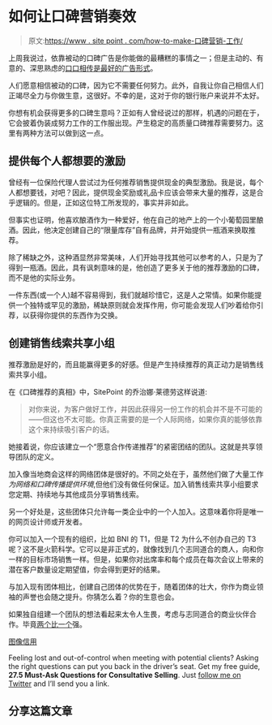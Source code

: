 # 如何让口碑营销奏效

> 原文:[https://www . site point . com/how-to-make-口碑营销-工作/](https://www.sitepoint.com/how-to-make-word-of-mouth-marketing-work/)

上周我说过，依靠被动的口碑广告是你能做的最糟糕的事情之一；但是主动的、有意的、深思熟虑的[口口相传是最好的广告形式](https://www.sitepoint.com/word-of-mouth-the-best-form-of-advertising/ "Word-of-Mouth: The Best Form of Advertising")。

人们愿意相信被动的口碑，因为它不需要任何努力。此外，自我让你自己相信人们正竭尽全力与你做生意，这很好。不幸的是，这对于你的银行账户来说并不太好。

你想有机会获得更多的口碑生意吗？正如有人曾经说过的那样，机遇的问题在于，它会披着伪装成努力工作的工作服出现。产生稳定的高质量口碑推荐需要努力。这里有两种方法可以做到这一点。

## **提供每个人都想要的激励**

曾经有一位保险代理人尝试过为任何推荐销售提供现金的典型激励。我是说，每个人都想要钱，对吧？因此，提供现金奖励或礼品卡应该会带来大量的推荐，这是合乎逻辑的。但是，正如这位特工所发现的，事实并非如此。

但事实也证明，他喜欢酿酒作为一种爱好，他在自己的地产上的一个小葡萄园里酿酒。因此，他决定创建自己的“限量库存”自有品牌，并开始提供一瓶酒来换取推荐。

除了稀缺之外，这种酒显然非常美味，人们开始寻找其他可以参考的人，只是为了得到一瓶酒。因此，具有讽刺意味的是，他创造了更多关于他的推荐激励的口碑，而不是他的实际业务。

一件东西(或一个人)越不容易得到，我们就越珍惜它，这是人之常情。如果你能提供一个独特或罕见的激励，稀缺原则就会发挥作用，你可能会发现人们吵着给你引荐，以获得你提供的东西作为交换。

## **创建销售线索共享小组**

推荐激励是好的，而且能赢得更多的好感。但是产生持续推荐的真正动力是销售线索共享小组。

在《口碑推荐的真相》中，SitePoint 的乔治娜·莱德劳这样说道:

> 对你来说，为客户做好工作，并因此获得另一份工作的机会并不是不可能的——但这也不太可能。你真正需要的是一个人际网络，如果你真的能够依靠这个来持续吸引客户的话。

她接着说，你应该建立一个“愿意合作传递推荐”的紧密团结的团队。这就是共享领导团队的定义。

加入像当地商会这样的网络团体是很好的。不同之处在于，虽然他们做了大量工作*为网络和口碑传播提供环境*,但他们没有做任何保证。加入销售线索共享小组要求您定期、持续地与其他成员分享销售线索。

另一个好处是，这些团体只允许每一类企业中的一个人加入。这意味着你将是唯一的网页设计师或开发者。

你可以加入一个现有的组织，比如 BNI 的 T1，但是 T2 为什么不创办自己的 T3 呢？这不是火箭科学。它可以是非正式的，就像找到几个志同道合的商人，向和你一样的目标市场销售一样。但是，如果你对出席率和每个成员在每次会议上带来的潜在客户数量设定期望值，你会得到更好的结果。

与加入现有团体相比，创建自己团体的优势在于，随着团体的壮大，你作为商业领袖的声誉也会随之提升。你猜怎么着？你的生意也会。

如果独自组建一个团队的想法看起来太令人生畏，考虑与志同道合的商业伙伴合作。毕竟[两个比一个](http://www.johntabita.com/two-are-better-than-one/ "Two are Better than One")强。

[图像信用](http://www.sxc.hu/profile/mikecco)

Feeling lost and out-of-control when meeting with potential clients? Asking the right questions can put you back in the driver’s seat. Get my free guide, **27.5 Must-Ask Questions for Consultative Selling**. Just [follow me on Twitter](http://twitter.com/johntabita "Twitter | @johntabita") and I’ll send you a link.

## 分享这篇文章